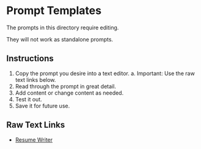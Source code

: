 # Prompt Templates

The prompts in this directory require editing.

They will not work as standalone prompts.

## Instructions

1. Copy the prompt you desire into a text editor.
   a. Important: Use the raw text links below.
2. Read through the prompt in great detail.
3. Add content or change content as needed.
4. Test it out.
5. Save it for future use.

## Raw Text Links

- [Resume Writer](https://raw.githubusercontent.com/grantcarthew/notes/refs/heads/main/Prompts/Templates/resume-writer.md)